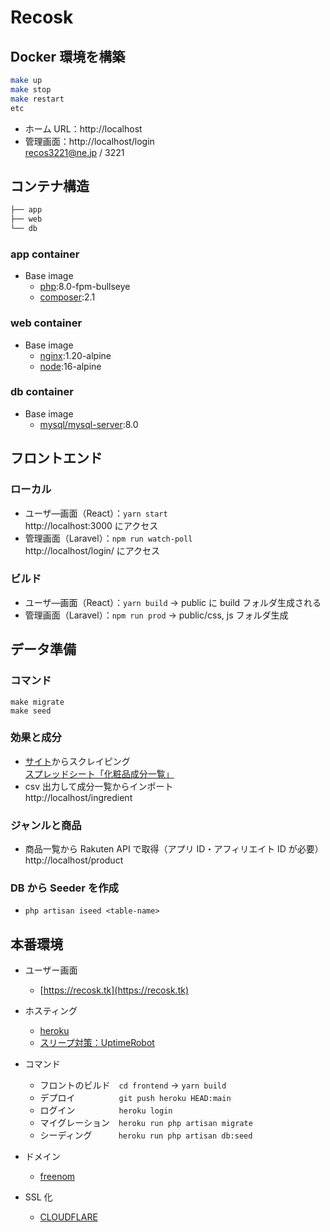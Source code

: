 # Recosk

## Docker 環境を構築

```bash
make up
make stop
make restart
etc
```

-   ホーム URL：http://localhost
-   管理画面：http://localhost/login  
    recos3221@ne.jp / 3221

## コンテナ構造

```bash
├── app
├── web
└── db
```

### app container

-   Base image
    -   [php](https://hub.docker.com/_/php):8.0-fpm-bullseye
    -   [composer](https://hub.docker.com/_/composer):2.1

### web container

-   Base image
    -   [nginx](https://hub.docker.com/_/nginx):1.20-alpine
    -   [node](https://hub.docker.com/_/node):16-alpine

### db container

-   Base image
    -   [mysql/mysql-server](https://hub.docker.com/r/mysql/mysql-server):8.0

## フロントエンド

### ローカル

-   ユーザ―画面（React）：`yarn start`  
    http://localhost:3000 にアクセス
-   管理画面（Laravel）：`npm run watch-poll`  
    http://localhost/login/ にアクセス

### ビルド

-   ユーザ―画面（React）：`yarn build` → public に build フォルダ生成される
-   管理画面（Laravel）：`npm run prod` → public/css, js フォルダ生成

## データ準備

### コマンド

```
make migrate
make seed
```

### 効果と成分

-   [サイト](https://liruu.jp/ingredients/)からスクレイピング  
    [スプレッドシート「化粧品成分一覧」](https://docs.google.com/spreadsheets/d/1KvcgP5QfpR3PxW7kzyUeMIP1WJ7lY35aNQ1QduyJIkA/edit#gid=0)
-   csv 出力して成分一覧からインポート  
    http://localhost/ingredient

### ジャンルと商品

-   商品一覧から Rakuten API で取得（アプリ ID・アフィリエイト ID が必要）  
    http://localhost/product

### DB から Seeder を作成

-   `php artisan iseed <table-name>`

## 本番環境

-   ユーザー画面

    -   [https://recosk.tk](https://recosk.tk)

-   ホスティング
    -   [heroku](https://dashboard.heroku.com/apps/recosk)
    -   [スリープ対策：UptimeRobot](https://uptimerobot.com/dashboard#mainDashboard)
-   コマンド
    -   フロントのビルド　`cd frontend` → `yarn build`
    -   デプロイ　　　　　`git push heroku HEAD:main`
    -   ログイン　　　　　`heroku login`
    -   マイグレーション　`heroku run php artisan migrate`
    -   シーディング　　　`heroku run php artisan db:seed`
-   ドメイン
    -   [freenom](https://my.freenom.com/clientarea.php?action=domains)
-   SSL 化
    -   [CLOUDFLARE](https://dash.cloudflare.com/9587da9b35449514f8ac93d2a9857a8f/recosk.tk)
